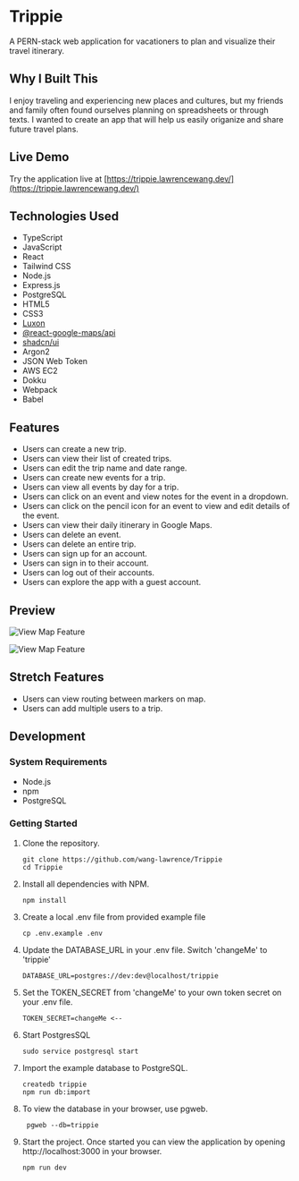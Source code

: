 # Trippie

A PERN-stack web application for vacationers to plan and visualize their travel itinerary. 

## Why I Built This

I enjoy traveling and experiencing new places and cultures, but my friends and family often found ourselves planning on spreadsheets or through texts. I wanted to create an app that will help us easily origanize and share future travel plans. 

## Live Demo

Try the application live at [https://trippie.lawrencewang.dev/](https://trippie.lawrencewang.dev/)

## Technologies Used

- TypeScript
- JavaScript
- React
- Tailwind CSS
- Node.js
- Express.js
- PostgreSQL
- HTML5
- CSS3
- [Luxon](https://moment.github.io/luxon/#/)
- [@react-google-maps/api](https://www.npmjs.com/package/@react-google-maps/api)
- [shadcn/ui](https://ui.shadcn.com/)
- Argon2
- JSON Web Token
- AWS EC2
- Dokku
- Webpack
- Babel

## Features

- Users can create a new trip.
- Users can view their list of created trips.
- Users can edit the trip name and date range.
- Users can create new events for a trip.
- Users can view all events by day for a trip.
- Users can click on an event and view notes for the event in a dropdown.
- Users can click on the pencil icon for an event to view and edit details of the event.
- Users can view their daily itinerary in Google Maps.
- Users can delete an event.
- Users can delete an entire trip.
- Users can sign up for an account.
- Users can sign in to their account.
- Users can log out of their accounts.
- Users can explore the app with a guest account.

## Preview

![View Map Feature](https://trippie.lawrencewang.dev/view-map.gif)

![View Map Feature](https://trippie.lawrencewang.dev/add-event.gif)

## Stretch Features
- Users can view routing between markers on map.
- Users can add multiple users to a trip.
  
## Development

### System Requirements

- Node.js
- npm
- PostgreSQL

### Getting Started

1. Clone the repository.

    ```shell
    git clone https://github.com/wang-lawrence/Trippie
    cd Trippie
    ```

1. Install all dependencies with NPM.

    ```shell
    npm install
    ```
    
1. Create a local .env file from provided example file

    ```shell
    cp .env.example .env
    ```

1. Update the DATABASE_URL in your .env file. Switch 'changeMe' to 'trippie'

    ```shell
    DATABASE_URL=postgres://dev:dev@localhost/trippie
    ```
    
1. Set the TOKEN_SECRET from 'changeMe' to your own token secret on your .env file.

    ```shell
    TOKEN_SECRET=changeMe <--
    ```
    
1. Start PostgresSQL
    ```shell
   sudo service postgresql start
    ```
    
1. Import the example database to PostgreSQL.

    ```shell
    createdb trippie
    npm run db:import
    ```

1. To view the database in your browser, use pgweb.

   ```shell
    pgweb --db=trippie
    ```

1. Start the project. Once started you can view the application by opening http://localhost:3000 in your browser.

    ```shell
    npm run dev
    ```

